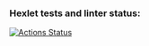 ### Hexlet tests and linter status:
[![Actions Status](https://github.com/WitsonBair/java-project-78/actions/workflows/hexlet-check.yml/badge.svg)](https://github.com/WitsonBair/java-project-78/actions)